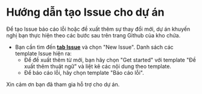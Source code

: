 # Hướng dẫn tạo Issue cho dự án

Để tạo Issue báo cáo lỗi hoặc đề xuất thêm sự thay đổi mới, dự án khuyến nghị bạn thực hiện theo các bước sau trên trang Github của kho chứa.

- Bạn cần tìm đến **[tab Issue](https://github.com/trgiangdo/ml-glossary-vn/issues)** và chọn "New Issue".
Danh sách các template Issue hiện ra:
    - Để đề xuất thêm từ mới, bạn hãy chọn "Get started" với template "Đề xuất thêm thuật ngữ" và liệt kê các nội dung theo template.
    - Để báo cáo lỗi, hãy chọn template "Báo cáo lỗi".

Xin cảm ơn bạn đã tham gia hỗ trợ cho dự án.
